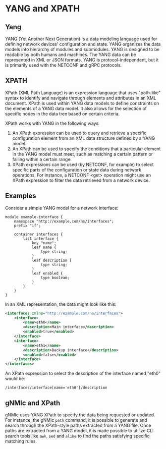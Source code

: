 # YANG and XPATH


## Yang

YANG (Yet Another Next Generation) is a data modeling language used for defining network devices' configuration and state. YANG organizes the data models into hierarchy of modules and submodules. YANG is designed to be readable by both humans and machines. The YANG data can be represented in XML or JSON formats. YANG is protocol-independent, but it is primarily used with the NETCONF and gRPC protocols.

## XPATH

XPath (XML Path Language) is an expression language that uses "path-like" syntax to identify and navigate through elements and attributes in an XML document. XPath is used within YANG data models to define constraints on the elements of a YANG data model. It also allows for the selection of specific nodes in the data tree based on certain criteria.

XPath works with YANG in the following ways:

1. An XPath expression can be used to query and retrieve a specific configuration element from an XML data structure defined by a YANG model.
2. An XPath can be used to specify the conditions that a particular element in the YANG model must meet, such as matching a certain pattern or falling within a certain range.
3. XPath expressions can be used (by NETCONF, for example) to select specific parts of the configuration or state data during network operations. For instance, a NETCONF \<get\> operation might use an XPath expression to filter the data retrieved from a network device.

## Examples

Consider a simple YANG model for a network interface:

```yang
module example-interface {
    namespace "http://example.com/ns/interfaces";
    prefix "if";

    container interfaces {
        list interface {
            key "name";
            leaf name {
                type string;
            }
            leaf description {
                type string;
            }
            leaf enabled {
                type boolean;
            }
        }
    }
}
```

In an XML representation, the data might look like this:

```xml
<interfaces xmlns="http://example.com/ns/interfaces">
    <interface>
        <name>eth0</name>
        <description>Main interface</description>
        <enabled>true</enabled>
    </interface>
    <interface>
        <name>eth1</name>
        <description>Backup interface</description>
        <enabled>false</enabled>
    </interface>
</interfaces>
```

An XPath expression to select the description of the interface named "eth0" would be:

```xpath
/interfaces/interface[name='eth0']/description
```

## gNMIc and XPath

gNMIc uses YANG XPath to specify the data being requested or updated. For instance, the gNMIc `path` command, it is possible to generate and search through the XPath-style paths extracted from a YANG file. Once paths are extracted from a YANG model, it is made possible to utilize CLI search tools like `awk`, `sed` and `alike` to find the paths satisfying specific matching rules.
